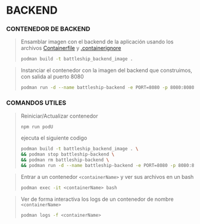# BACKEND

### CONTENEDOR DE BACKEND

> Ensamblar imagen con el backend de la aplicación usando los archivos [Containerfile](./Containerfile) y [.containerignore](./.containerignore)
> ```BASH
> podman build -t battleship_backend_image .
> ```

> Instanciar el contenedor con la imagen del backend que construimos, con salida al puerto 8080
> ```BASH
> podman run -d --name battleship-backend -e PORT=8080 -p 8080:8080 battleship_backend_image
> ```

### COMANDOS UTILES

> Reiniciar/Actualizar contenedor
> ```BASH 
> npm run podU
> ```
> 
> ejecuta el siguiente codigo
> 
> ```BASH
> podman build -t battleship_backend_image . \
> && podman stop battleship-backend \ 
> && podman rm battleship-backend \ 
> && podman run -d --name battleship-backend -e PORT=8080 -p 8080:8080 battleship_backend_image
> ```

> Entrar a un contenedor `<containerName>` y ver sus archivos en un bash
> ```BASH
> podman exec -it <containerName> bash
> ```

> Ver de forma interactiva los logs de un contenedor de nombre `<containerName>`
> ```BASH
> podman logs -f <containerName>
> ```